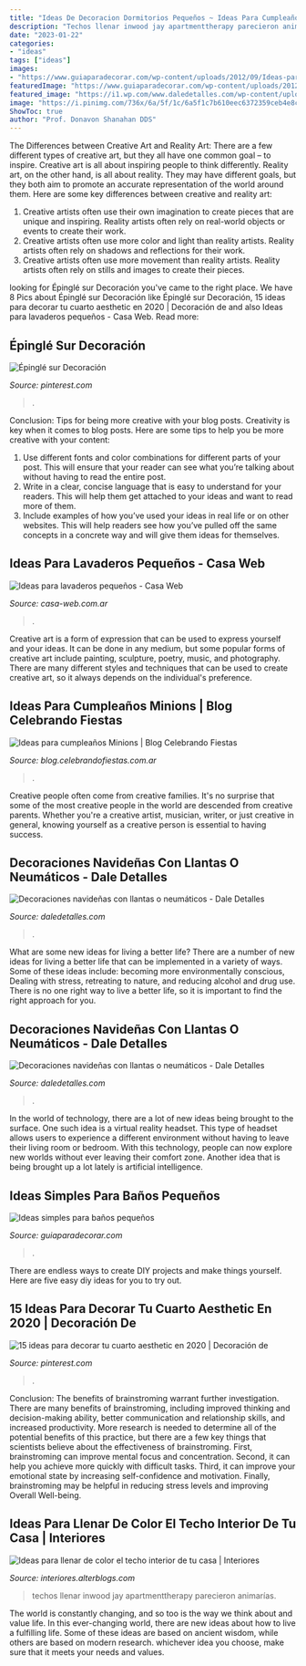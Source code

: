 ```yaml
---
title: "Ideas De Decoracion Dormitorios Pequeños ~ Ideas Para Cumpleaños Minions"
description: "Techos llenar inwood jay apartmenttherapy parecieron animarías"
date: "2023-01-22"
categories:
- "ideas"
tags: ["ideas"]
images:
- "https://www.guiaparadecorar.com/wp-content/uploads/2012/09/Ideas-para-cuartos-de-bano-pequenos-01.jpg"
featuredImage: "https://www.guiaparadecorar.com/wp-content/uploads/2012/09/Ideas-para-cuartos-de-bano-pequenos-01.jpg"
featured_image: "https://i1.wp.com/www.daledetalles.com/wp-content/uploads/2016/12/navidad-con-llantas4.jpg?resize=608%2C811"
image: "https://i.pinimg.com/736x/6a/5f/1c/6a5f1c7b610eec6372359ceb4e8c93bd.jpg"
ShowToc: true
author: "Prof. Donavon Shanahan DDS"
---
```



The Differences between Creative Art and Reality Art: There are a few different types of creative art, but they all have one common goal – to inspire.
Creative art is all about inspiring people to think differently. Reality art, on the other hand, is all about reality. They may have different goals, but they both aim to promote an accurate representation of the world around them. Here are some key differences between creative and reality art: 
1) Creative artists often use their own imagination to create pieces that are unique and inspiring. Reality artists often rely on real-world objects or events to create their work. 
2) Creative artists often use more color and light than reality artists. Reality artists often rely on shadows and reflections for their work. 
3) Creative artists often use more movement than reality artists. Reality artists often rely on stills and images to create their pieces.

	

		
looking for Épinglé sur Decoración you've came to the right place. We have 8 Pics about Épinglé sur Decoración like Épinglé sur Decoración, 15 ideas para decorar tu cuarto aesthetic en 2020 | Decoración de and also Ideas para lavaderos pequeños - Casa Web. Read more:
		
    
## Épinglé Sur Decoración

<img loading=lazy src="https://i.pinimg.com/736x/ae/33/5e/ae335ee21b73af36e466f816ea01a074.jpg" onerror="this.onerror=null;this.src='https://tse2.mm.bing.net/th?id=OIP.WiRIr-mw05mB_Y267ixTnwHaLH&amp;pid=15.1';" alt="Épinglé sur Decoración">

_Source: pinterest.com_

>. 

	

Conclusion: Tips for being more creative with your blog posts.
Creativity is key when it comes to blog posts. Here are some tips to help you be more creative with your content: 
1. Use different fonts and color combinations for different parts of your post. This will ensure that your reader can see what you’re talking about without having to read the entire post. 
2. Write in a clear, concise language that is easy to understand for your readers. This will help them get attached to your ideas and want to read more of them. 
3. Include examples of how you’ve used your ideas in real life or on other websites. This will help readers see how you’ve pulled off the same concepts in a concrete way and will give them ideas for themselves. 

    
## Ideas Para Lavaderos Pequeños - Casa Web

<img loading=lazy src="https://casa-web.com.ar/wp-content/uploads/2016/05/Lavanderia-pequeña-moderna.jpg" onerror="this.onerror=null;this.src='https://tse1.mm.bing.net/th?id=OIP.nOCTvbiAPFacPkDW36CDxQAAAA&amp;pid=15.1';" alt="Ideas para lavaderos pequeños - Casa Web">

_Source: casa-web.com.ar_

>. 

	

Creative art is a form of expression that can be used to express yourself and your ideas. It can be done in any medium, but some popular forms of creative art include painting, sculpture, poetry, music, and photography. There are many different styles and techniques that can be used to create creative art, so it always depends on the individual's preference.

    
## Ideas Para Cumpleaños Minions | Blog Celebrando Fiestas

<img loading=lazy src="http://blog.celebrandofiestas.com.ar/wp-content/uploads/2015/08/10003503_658533284196060_1201482891339345566_n.jpg" onerror="this.onerror=null;this.src='https://tse4.mm.bing.net/th?id=OIP.-Y3mrsSfcbJW6JmLw-cX0wHaLH&amp;pid=15.1';" alt="Ideas para cumpleaños Minions | Blog Celebrando Fiestas">

_Source: blog.celebrandofiestas.com.ar_

>. 

	

Creative people often come from creative families. It's no surprise that some of the most creative people in the world are descended from creative parents. Whether you're a creative artist, musician, writer, or just creative in general, knowing yourself as a creative person is essential to having success.

    
## Decoraciones Navideñas Con Llantas O Neumáticos - Dale Detalles

<img loading=lazy src="https://i2.wp.com/www.daledetalles.com/wp-content/uploads/2016/12/navidad-con-llantas5.jpg" onerror="this.onerror=null;this.src='https://tse2.mm.bing.net/th?id=OIP.36XJ7RiFPc7I4AjMCOjx3QHaJ4&amp;pid=15.1';" alt="Decoraciones navideñas con llantas o neumáticos - Dale Detalles">

_Source: daledetalles.com_

>. 

	

What are some new ideas for living a better life?
There are a number of new ideas for living a better life that can be implemented in a variety of ways. Some of these ideas include: becoming more environmentally conscious, Dealing with stress, retreating to nature, and reducing alcohol and drug use. There is no one right way to live a better life, so it is important to find the right approach for you.

    
## Decoraciones Navideñas Con Llantas O Neumáticos - Dale Detalles

<img loading=lazy src="https://i1.wp.com/www.daledetalles.com/wp-content/uploads/2016/12/navidad-con-llantas4.jpg?resize=608%2C811" onerror="this.onerror=null;this.src='https://tse4.mm.bing.net/th?id=OIP.Hjxy0lHAqbHmhHc8L14tqAHaJ4&amp;pid=15.1';" alt="Decoraciones navideñas con llantas o neumáticos - Dale Detalles">

_Source: daledetalles.com_

>. 

	

In the world of technology, there are a lot of new ideas being brought to the surface. One such idea is a virtual reality headset. This type of headset allows users to experience a different environment without having to leave their living room or bedroom. With this technology, people can now explore new worlds without ever leaving their comfort zone. Another idea that is being brought up a lot lately is artificial intelligence.

    
## Ideas Simples Para Baños Pequeños

<img loading=lazy src="https://www.guiaparadecorar.com/wp-content/uploads/2012/09/Ideas-para-cuartos-de-bano-pequenos-01.jpg" onerror="this.onerror=null;this.src='https://tse1.mm.bing.net/th?id=OIP.19hMIHf6Lg-vQdennmRbkgAAAA&amp;pid=15.1';" alt="Ideas simples para baños pequeños">

_Source: guiaparadecorar.com_

>. 

	

There are endless ways to create DIY projects and make things yourself. Here are five easy diy ideas for you to try out.

    
## 15 Ideas Para Decorar Tu Cuarto Aesthetic En 2020 | Decoración De

<img loading=lazy src="https://i.pinimg.com/736x/6a/5f/1c/6a5f1c7b610eec6372359ceb4e8c93bd.jpg" onerror="this.onerror=null;this.src='https://tse4.mm.bing.net/th?id=OIP.rkzh-ilJne6-X5v012UMDwHaJ3&amp;pid=15.1';" alt="15 ideas para decorar tu cuarto aesthetic en 2020 | Decoración de">

_Source: pinterest.com_

>. 

	

Conclusion: The benefits of brainstroming warrant further investigation.
There are many benefits of brainstroming, including improved thinking and decision-making ability, better communication and relationship skills, and increased productivity. More research is needed to determine all of the potential benefits of this practice, but there are a few key things that scientists believe about the effectiveness of brainstroming. First, brainstroming can improve mental focus and concentration. Second, it can help you achieve more quickly with difficult tasks. Third, it can improve your emotional state by increasing self-confidence and motivation. Finally, brainstroming may be helpful in reducing stress levels and improving Overall Well-being.

    
## Ideas Para Llenar De Color El Techo Interior De Tu Casa | Interiores

<img loading=lazy src="https://interiores.alterblogs.com/wp-content/uploads/2014/09/color-en-techos-8.jpg" onerror="this.onerror=null;this.src='https://tse2.mm.bing.net/th?id=OIP.CjvHTUms3HtmEhEX9Qy8mAHaJ_&amp;pid=15.1';" alt="Ideas para llenar de color el techo interior de tu casa | Interiores">

_Source: interiores.alterblogs.com_

>techos llenar inwood jay apartmenttherapy parecieron animarías. 

	

The world is constantly changing, and so too is the way we think about and value life. In this ever-changing world, there are new ideas about how to live a fulfilling life. Some of these ideas are based on ancient wisdom, while others are based on modern research. whichever idea you choose, make sure that it meets your needs and values.


